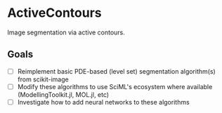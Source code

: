 # ActiveContours

Image segmentation via active contours. 

## Goals
- [ ] Reimplement basic PDE-based (level set) segmentation algorithm(s) from scikit-image
- [ ] Modify these algorithms to use SciML's ecosystem where available (ModellingToolkit.jl, MOL.jl, etc)
- [ ] Investigate how to add neural networks to these algorithms
